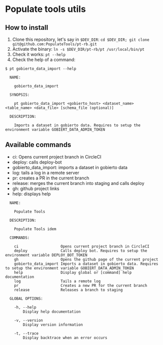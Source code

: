 # Populate tools utils

## How to install

1. Clone this repository, let's say in `$DEV_DIR`: `cd $DEV_DIR; git clone git@github.com:PopulateTools/pt-rb.git`
2. Activate the binary: `ln -s $DEV_DIR/pt-rb/pt /usr/local/bin/pt`
3. Check it works: `pt --help`
4. Check the help of a command:

```
$ pt gobierto_data_import --help

  NAME:

    gobierto_data_import

  SYNOPSIS:

    pt gobierto_data_import <gobierto_host> <dataset_name> <table_name> <data_file> [schema_file (optional)]

  DESCRIPTION:

    Imports a dataset in gobierto data. Requires to setup the environment variable GOBIERT_DATA_ADMIN_TOKEN
```

## Available commands

- ci: Opens current project branch in CircleCI
- deploy: calls deploy-bot
- gobierto_data_import: imports a dataset in gobierto data
- log: tails a log in a remote server
- pr: creates a PR in the current branch
- release: merges the current branch into staging and calls deploy
- gh: github project links
- help: displays help

```
  NAME:

    Populate Tools

  DESCRIPTION:

    Populate Tools idem

  COMMANDS:

    ci                   Opens current project branch in CircleCI
    deploy               Calls deploy bot. Requires to setup the environment variable DEPLOY_BOT_TOKEN
    gh                   Opens the github page of the current project
    gobierto_data_import Imports a dataset in gobierto data. Requires to setup the environment variable GOBIERT_DATA_ADMIN_TOKEN
    help                 Display global or [command] help documentation
    log                  Tails a remote log
    pr                   Creates a new PR for the current branch
    release              Releases a branch to staging

  GLOBAL OPTIONS:

    -h, --help
        Display help documentation

    -v, --version
        Display version information

    -t, --trace
        Display backtrace when an error occurs
```
